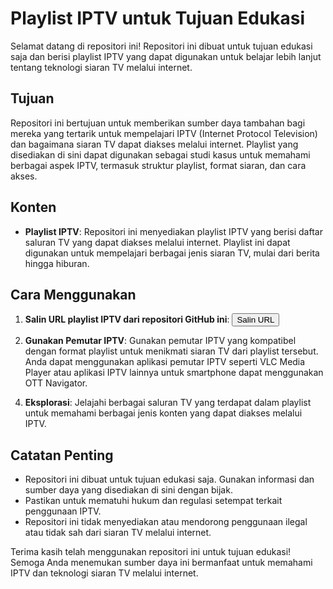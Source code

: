# Playlist IPTV untuk Tujuan Edukasi

Selamat datang di repositori ini! Repositori ini dibuat untuk tujuan edukasi saja dan berisi playlist IPTV yang dapat digunakan untuk belajar lebih lanjut tentang teknologi siaran TV melalui internet.

## Tujuan

Repositori ini bertujuan untuk memberikan sumber daya tambahan bagi mereka yang tertarik untuk mempelajari IPTV (Internet Protocol Television) dan bagaimana siaran TV dapat diakses melalui internet. Playlist yang disediakan di sini dapat digunakan sebagai studi kasus untuk memahami berbagai aspek IPTV, termasuk struktur playlist, format siaran, dan cara akses.

## Konten

- **Playlist IPTV**: Repositori ini menyediakan playlist IPTV yang berisi daftar saluran TV yang dapat diakses melalui internet. Playlist ini dapat digunakan untuk mempelajari berbagai jenis siaran TV, mulai dari berita hingga hiburan.

## Cara Menggunakan

1. **Salin URL playlist IPTV dari repositori GitHub ini**: 
<button onclick="copyToClipboard('https://raw.githubusercontent.com/vntmtmp/playlistTV/main/release.m3u')">Salin URL</button>

2. **Gunakan Pemutar IPTV**: Gunakan pemutar IPTV yang kompatibel dengan format playlist untuk menikmati siaran TV dari playlist tersebut. Anda dapat menggunakan aplikasi pemutar IPTV seperti VLC Media Player atau aplikasi IPTV lainnya untuk smartphone dapat menggunakan OTT Navigator.
<script>
    function copyToClipboard(text) {
        var input = document.createElement('textarea');
        input.innerHTML = text;
        document.body.appendChild(input);
        input.select();
        var result = document.execCommand('copy');
        document.body.removeChild(input);
        return result;
    }
</script>
4. **Eksplorasi**: Jelajahi berbagai saluran TV yang terdapat dalam playlist untuk memahami berbagai jenis konten yang dapat diakses melalui IPTV.

## Catatan Penting

- Repositori ini dibuat untuk tujuan edukasi saja. Gunakan informasi dan sumber daya yang disediakan di sini dengan bijak.
- Pastikan untuk mematuhi hukum dan regulasi setempat terkait penggunaan IPTV.
- Repositori ini tidak menyediakan atau mendorong penggunaan ilegal atau tidak sah dari siaran TV melalui internet.

Terima kasih telah menggunakan repositori ini untuk tujuan edukasi! Semoga Anda menemukan sumber daya ini bermanfaat untuk memahami IPTV dan teknologi siaran TV melalui internet.
